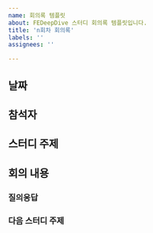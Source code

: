 ```yaml
---
name: 회의록 템플릿
about: FEDeepDive 스터디 회의록 템플릿입니다.
title: 'n회차 회의록'
labels: ''
assignees: ''

---
```


## 날짜
<!--
20xx.xx.xx
-->
## 참석자
<!--
✅ 참석자: 미림, 보경, 영은, 정욱
❎ 미참석자: (불참 인원 있을 시 `{이름}({사유})`  작성. **없을 시 이 줄 삭제**)
-->
## 스터디 주제
<!--
이전 스터디에서 정한 주제 목록을 이곳에 작성합니다.
-->
## 회의 내용
<!--
회의 내용을 이곳에 작성합니다.
-->
### 질의응답
<!--
준비한 답변에 대해 자유롭게 질의응답한 내용을 이곳에 작성합니다.
-->
### 다음 스터디 주제
<!--
다음 스터디 주제 목록을 이곳에 작성합니다.
-->
